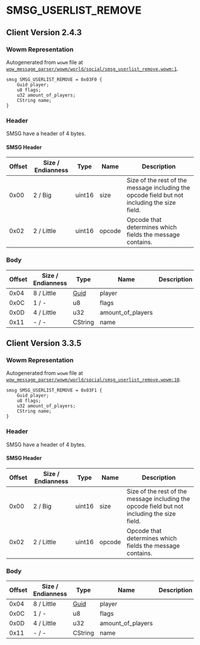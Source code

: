 # SMSG_USERLIST_REMOVE

## Client Version 2.4.3

### Wowm Representation

Autogenerated from `wowm` file at [`wow_message_parser/wowm/world/social/smsg_userlist_remove.wowm:1`](https://github.com/gtker/wow_messages/tree/main/wow_message_parser/wowm/world/social/smsg_userlist_remove.wowm#L1).
```rust,ignore
smsg SMSG_USERLIST_REMOVE = 0x03F0 {
    Guid player;
    u8 flags;
    u32 amount_of_players;
    CString name;
}
```
### Header

SMSG have a header of 4 bytes.

#### SMSG Header

| Offset | Size / Endianness | Type   | Name   | Description |
| ------ | ----------------- | ------ | ------ | ----------- |
| 0x00   | 2 / Big           | uint16 | size   | Size of the rest of the message including the opcode field but not including the size field.|
| 0x02   | 2 / Little        | uint16 | opcode | Opcode that determines which fields the message contains.|

### Body

| Offset | Size / Endianness | Type | Name | Description | Comment |
| ------ | ----------------- | ---- | ---- | ----------- | ------- |
| 0x04 | 8 / Little | [Guid](../spec/packed-guid.md) | player |  |  |
| 0x0C | 1 / - | u8 | flags |  |  |
| 0x0D | 4 / Little | u32 | amount_of_players |  |  |
| 0x11 | - / - | CString | name |  |  |

## Client Version 3.3.5

### Wowm Representation

Autogenerated from `wowm` file at [`wow_message_parser/wowm/world/social/smsg_userlist_remove.wowm:10`](https://github.com/gtker/wow_messages/tree/main/wow_message_parser/wowm/world/social/smsg_userlist_remove.wowm#L10).
```rust,ignore
smsg SMSG_USERLIST_REMOVE = 0x03F1 {
    Guid player;
    u8 flags;
    u32 amount_of_players;
    CString name;
}
```
### Header

SMSG have a header of 4 bytes.

#### SMSG Header

| Offset | Size / Endianness | Type   | Name   | Description |
| ------ | ----------------- | ------ | ------ | ----------- |
| 0x00   | 2 / Big           | uint16 | size   | Size of the rest of the message including the opcode field but not including the size field.|
| 0x02   | 2 / Little        | uint16 | opcode | Opcode that determines which fields the message contains.|

### Body

| Offset | Size / Endianness | Type | Name | Description | Comment |
| ------ | ----------------- | ---- | ---- | ----------- | ------- |
| 0x04 | 8 / Little | [Guid](../spec/packed-guid.md) | player |  |  |
| 0x0C | 1 / - | u8 | flags |  |  |
| 0x0D | 4 / Little | u32 | amount_of_players |  |  |
| 0x11 | - / - | CString | name |  |  |


